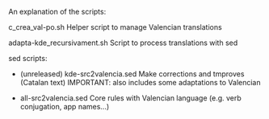 
An explanation of the scripts:

c_crea_val-po.sh
  Helper script to manage Valencian translations

adapta-kde_recursivament.sh
  Script to process translations with sed

sed scripts:

 - (unreleased) kde-src2valencia.sed
     Make corrections and tmproves (Catalan text)
     IMPORTANT: also includes some adaptations to Valencian

 - all-src2valencia.sed
     Core rules with Valencian language (e.g. verb conjugation, app names...)

